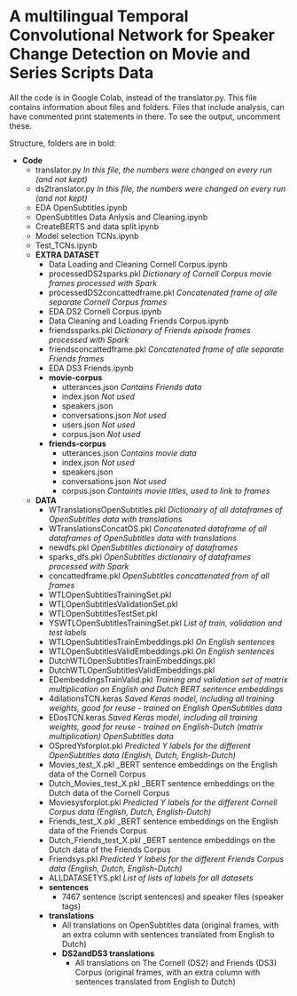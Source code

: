 # A multilingual Temporal Convolutional Network for Speaker Change Detection on Movie and Series Scripts Data

All the code is in Google Colab, instead of the translator.py. This file contains information about files and folders.
Files that include analysis, can have commented print statements in there. To see the output, uncomment these.

Structure, folders are in bold:
- **Code**
  - translator.py _In this file, the numbers were changed on every run (and not kept)_
  - ds2translator.py _In this file, the numbers were changed on every run (and not kept)_
  - EDA OpenSubtitles.ipynb
  - OpenSubtitles Data Anlysis and Cleaning.ipynb
  - CreateBERTS and data split.ipynb
  - Model selection TCNs.ipynb
  - Test_TCNs.ipynb
  - **EXTRA DATASET**
    - Data Loading and Cleaning Cornell Corpus.ipynb
    - processedDS2sparks.pkl _Dictionary of Cornell Corpus movie frames processed with Spark_
    - processedDS2concattedframe.pkl _Concatenated frame of alle separate Cornell Corpus frames_
    - EDA DS2 Cornell Corpus.ipynb
    - Data Cleaning and Loading Friends Corpus.ipynb
    - friendssparks.pkl _Dictionary of Friends episode frames processed with Spark_
    - friendsconcattedframe.pkl _Concatenated frame of alle separate Friends frames_
    - EDA DS3 Friends.ipynb
    - **movie-corpus**
      - utterances.json _Contains Friends data_
      - index.json _Not used_
      - speakers.json 
      - conversations.json _Not used_
      - users.json _Not used_
      - corpus.json _Not used_
    - **friends-corpus**
      - utterances.json _Contains movie data_
      - index.json _Not used_
      - speakers.json
      - conversations.json _Not used_
      - corpus.json _Containts movie titles, used to link to frames_  
  - **DATA** 
    - WTranslationsOpenSubtitles.pkl _Dictionairy of all dataframes of OpenSubtitles data with translations_
    - WTranslationsConcatOS.pkl _Concatenated dataframe of all dataframes of OpenSubtitles data with translations_
    - newdfs.pkl _OpenSubtitles dictionairy of dataframes_
    - sparks_dfs.pkl _OpenSubtitles dictionairy of dataframes processed with Spark_
    - concattedframe.pkl _OpenSubtitles concattenated from of all frames_
    - WTLOpenSubtitlesTrainingSet.pkl
    - WTLOpenSubtitlesValidationSet.pkl
    - WTLOpenSubtitlesTestSet.pkl
    - YSWTLOpenSubtitlesTrainingSet.pkl _List of train, validation and test labels_
    - WTLOpenSubtitlesTrainEmbeddings.pkl _On English sentences_
    - WTLOpenSubtitlesValidEmbeddings.pkl _On English sentences_
    - DutchWTLOpenSubtitlesTrainEmbeddings.pkl
    - DutchWTLOpenSubtitlesValidEmbeddings.pkl
    - EDembeddingsTrainValid.pkl _Training and validation set of matrix multiplication on English and Dutch BERT sentence embeddings_
    - 4dilationsTCN.keras _Saved Keras model, including all training weights, good for reuse - trained on English OpenSubtitles data_
    - EDosTCN.keras _Saved Keras model, including all training weights, good for reuse - trained on English-Dutch (matrix multiplication) OpenSubtitles data_
    - OSpredYsforplot.pkl _Predicted Y labels for the different OpenSubtitles data (English, Dutch, English-Dutch)_
    - Movies_test_X.pkl _BERT sentence embeddings on the English data of the Cornell Corpus
    - Dutch_Movies_test_X.pkl _BERT sentence embeddings on the Dutch data of the Cornell Corpus
    - Moviesysforplot.pkl _Predicted Y labels for the different Cornell Corpus data (English, Dutch, English-Dutch)_
    - Friends_test_X.pkl _BERT sentence embeddings on the English data of the Friends Corpus
    - Dutch_Friends_test_X.pkl _BERT sentence embeddings on the Dutch data of the Friends Corpus
    - Friendsys.pkl _Predicted Y labels for the different Friends Corpus data (English, Dutch, English-Dutch)_
    - ALLDATASETYS.pkl _List of lists of labels for all datasets_
    - **sentences**
      - 7467 sentence (script sentences) and speaker files (speaker tags)
    - **translations**
      - All translations on OpenSubtitles data (original frames, with an extra column with sentences translated from English to Dutch)
      - **DS2andDS3 translations**
        - All translations on The Cornell (DS2) and Friends (DS3) Corpus (original frames, with an extra column with sentences translated from English to Dutch)    
  
